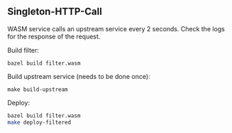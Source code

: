 ## Singleton-HTTP-Call

WASM service calls an upstream service every 2 seconds. Check the logs for
the response of the request.

Build filter:

```shell
bazel build filter.wasm
```

Build upstream service (needs to be done once):

```shell
make build-upstream
```

Deploy:

```bash
bazel build filter.wasm
make deploy-filtered
```

